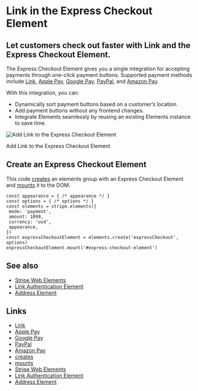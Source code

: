 # Link in the Express Checkout Element

## Let customers check out faster with Link and the Express Checkout Element.

The Express Checkout Element gives you a single integration for accepting
payments through one-click payment buttons. Supported payment methods include
[Link](https://docs.stripe.com/payments/link), [Apple
Pay](https://docs.stripe.com/apple-pay), [Google
Pay](https://docs.stripe.com/google-pay),
[PayPal](https://docs.stripe.com/payments/paypal), and [Amazon
Pay](https://docs.stripe.com/payments/amazon-pay).

With this integration, you can:

- Dynamically sort payment buttons based on a customer’s location.
- Add payment buttons without any frontend changes.
- Integrate Elements seamlessly by reusing an existing Elements instance to save
time.

![Add Link to the Express Checkout
Element](https://b.stripecdn.com/docs-statics-srv/assets/link-in-express-checkout-element.67be6745e5a37c1c09074b0f43763cff.png)

Add Link to the Express Checkout Element

## Create an Express Checkout Element

This code [creates](https://docs.stripe.com/js/element/express_checkout_element)
an elements group with an Express Checkout Element and
[mounts](https://docs.stripe.com/js/element/mount) it to the DOM.

```
const appearance = { /* appearance */ }
const options = { /* options */ }
const elements = stripe.elements({
 mode: 'payment',
 amount: 1099,
 currency: 'usd',
 appearance,
})
const expressCheckoutElement = elements.create('expressCheckout', options)
expressCheckoutElement.mount('#express-checkout-element')
```

## See also

- [Stripe Web Elements](https://docs.stripe.com/payments/elements)
- [Link Authentication
Element](https://docs.stripe.com/payments/elements/link-authentication-element)
- [Address Element](https://docs.stripe.com/elements/address-element)

## Links

- [Link](https://docs.stripe.com/payments/link)
- [Apple Pay](https://docs.stripe.com/apple-pay)
- [Google Pay](https://docs.stripe.com/google-pay)
- [PayPal](https://docs.stripe.com/payments/paypal)
- [Amazon Pay](https://docs.stripe.com/payments/amazon-pay)
- [creates](https://docs.stripe.com/js/element/express_checkout_element)
- [mounts](https://docs.stripe.com/js/element/mount)
- [Stripe Web Elements](https://docs.stripe.com/payments/elements)
- [Link Authentication
Element](https://docs.stripe.com/payments/elements/link-authentication-element)
- [Address Element](https://docs.stripe.com/elements/address-element)